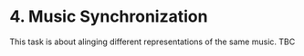 # 4. Music Synchronization

This task is about alinging different representations of the same music. TBC
